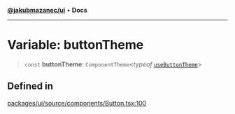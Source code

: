 [**@jakubmazanec/ui**](../README.md) • **Docs**

---

# Variable: buttonTheme

> `const` **buttonTheme**: `ComponentTheme`\<_typeof_
> [`useButtonTheme`](../functions/useButtonTheme.md)\>

## Defined in

[packages/ui/source/components/Button.tsx:100](https://github.com/jakubmazanec/tools/blob/863f04cbbb9368fd023f0309084819aa9247d808/packages/ui/source/components/Button.tsx#L100)
